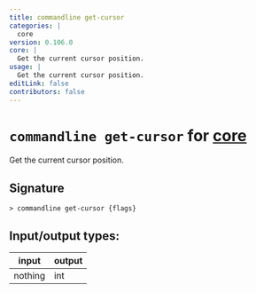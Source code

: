 ```yaml
---
title: commandline get-cursor
categories: |
  core
version: 0.106.0
core: |
  Get the current cursor position.
usage: |
  Get the current cursor position.
editLink: false
contributors: false
---
```

<!-- This file is automatically generated. Please edit the command in https://github.com/nushell/nushell instead. -->

# `commandline get-cursor` for [core](/commands/categories/core.md)

<div class='command-title'>Get the current cursor position.</div>

## Signature

```> commandline get-cursor {flags} ```


## Input/output types:

| input   | output |
| ------- | ------ |
| nothing | int    |